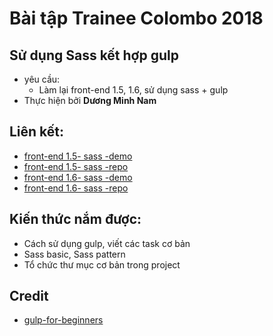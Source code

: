 # Bài tập Trainee Colombo 2018
## Sử dụng Sass kết hợp gulp
- yêu cầu:
    - Làm lại front-end 1.5, 1.6, sử dụng sass + gulp
- Thực hiện bởi __Dương Minh Nam__

## Liên kết:
- [front-end 1.5- sass -demo](https://duongnam99.github.io/Sass-html1/app/)
- [front-end 1.5- sass -repo](https://github.com/duongnam99/Sass-html1)
- [front-end 1.6- sass -demo](https://duongnam99.github.io/Sass-html2/app/)
- [front-end 1.6- sass -repo](https://github.com/duongnam99/Sass-html2)

## Kiến thức nắm được:
- Cách sử dụng gulp, viết các task cơ bản
- Sass basic, Sass pattern
- Tổ chức thư mục cơ bản trong project

## Credit 
- [gulp-for-beginners](https://css-tricks.com/gulp-for-beginners/)